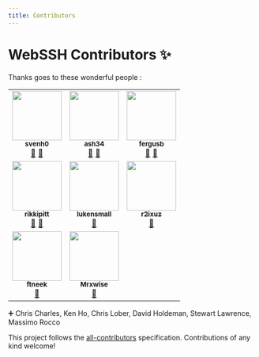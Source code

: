 ```yaml
---
title: Contributors
---
```

# WebSSH Contributors ✨
Thanks goes to these wonderful people :

<!-- ALL-CONTRIBUTORS-LIST:START - Do not remove or modify this section -->
<!-- prettier-ignore-start -->
<!-- markdownlint-disable -->
<table>
  <tr>
    <td align="center"><a href="https://github.com/svenh0"><img src="https://avatars2.githubusercontent.com/u/17353392?v=4?s=100" width="100px;" alt=""/><br /><sub><b>svenh0</b></sub></a><br /><a href="#ideas-svenh0" title="Ideas, Planning, & Feedback">🤔</a> <a href="https://github.com/isontheline/pro.webssh.net/issues?q=author%3Asvenh0" title="Bug reports">🐛</a></td>
    <td align="center"><a href="https://github.com/ash34"><img src="https://avatars3.githubusercontent.com/u/56022918?v=4?s=100" width="100px;" alt=""/><br /><sub><b>ash34</b></sub></a><br /><a href="#ideas-ash34" title="Ideas, Planning, & Feedback">🤔</a> <a href="https://github.com/isontheline/pro.webssh.net/issues?q=author%3Aash34" title="Bug reports">🐛</a></td>
    <td align="center"><a href="https://github.com/fergusb"><img src="https://avatars0.githubusercontent.com/u/2685532?v=4?s=100" width="100px;" alt=""/><br /><sub><b>fergusb</b></sub></a><br /><a href="#ideas-fergusb" title="Ideas, Planning, & Feedback">🤔</a> <a href="https://github.com/isontheline/pro.webssh.net/issues?q=author%3Afergusb" title="Bug reports">🐛</a></td>
  </tr>
  <tr>
    <td align="center"><a href="https://github.com/rikkipitt"><img src="https://avatars3.githubusercontent.com/u/1147871?v=4?s=100" width="100px;" alt=""/><br /><sub><b>rikkipitt</b></sub></a><br /><a href="#ideas-rikkipitt" title="Ideas, Planning, & Feedback">🤔</a> <a href="https://github.com/isontheline/pro.webssh.net/issues?q=author%3Arikkipitt" title="Bug reports">🐛</a></td>
    <td align="center"><a href="https://github.com/lukensmall"><img src="https://avatars3.githubusercontent.com/u/33109148?v=4?s=100" width="100px;" alt=""/><br /><sub><b>lukensmall</b></sub></a><br /><a href="https://github.com/isontheline/pro.webssh.net/issues?q=author%3Alukensmall" title="Bug reports">🐛</a></td>
    <td align="center"><a href="https://github.com/r2ixuz"><img src="https://avatars0.githubusercontent.com/u/15087554?v=4?s=100" width="100px;" alt=""/><br /><sub><b>r2ixuz</b></sub></a><br /><a href="https://github.com/isontheline/pro.webssh.net/issues?q=author%3Ar2ixuz" title="Bug reports">🐛</a></td>
  </tr>
  <tr>
    <td align="center"><a href="https://github.com/ftneek"><img src="https://avatars3.githubusercontent.com/u/34530420?v=4?s=100" width="100px;" alt=""/><br /><sub><b>ftneek</b></sub></a><br /><a href="https://github.com/isontheline/pro.webssh.net/issues?q=author%3Aftneek" title="Bug reports">🐛</a></td>
    <td align="center"><a href="https://github.com/Mrxwise"><img src="https://avatars3.githubusercontent.com/u/29838202?v=4?s=100" width="100px;" alt=""/><br /><sub><b>Mrxwise</b></sub></a><br /><a href="https://github.com/isontheline/pro.webssh.net/issues?q=author%3AMrxwise" title="Bug reports">🐛</a></td>
  </tr>
</table>

<!-- markdownlint-restore -->
<!-- prettier-ignore-end -->

<!-- ALL-CONTRIBUTORS-LIST:END -->

:heavy_plus_sign: Chris Charles, Ken Ho, Chris Lober, David Holdeman, Stewart Lawrence, Massimo Rocco

This project follows the [all-contributors](https://github.com/all-contributors/all-contributors) specification. Contributions of any kind welcome!